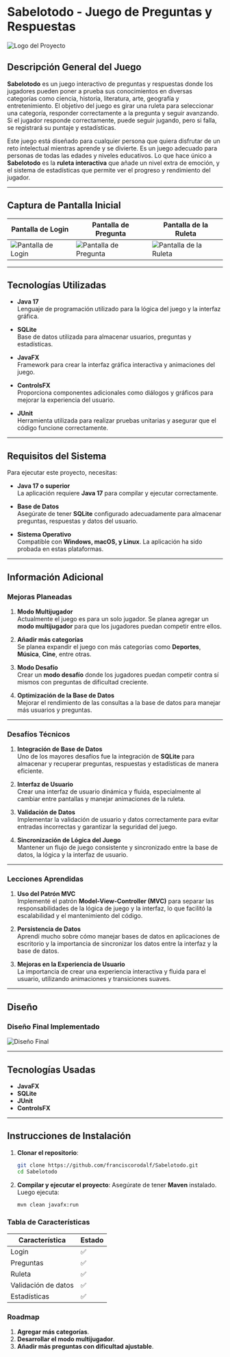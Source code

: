 # Sabelotodo - Juego de Preguntas y Respuestas

![Logo del Proyecto](https://github.com/franciscorodalf/Sabelotodo/blob/main/sabelotodo/images/logo.png)

## Descripción General del Juego

**Sabelotodo** es un juego interactivo de preguntas y respuestas donde los jugadores pueden poner a prueba sus conocimientos en diversas categorías como ciencia, historia, literatura, arte, geografía y entretenimiento. El objetivo del juego es girar una ruleta para seleccionar una categoría, responder correctamente a la pregunta y seguir avanzando. Si el jugador responde correctamente, puede seguir jugando, pero si falla, se registrará su puntaje y estadísticas.

Este juego está diseñado para cualquier persona que quiera disfrutar de un reto intelectual mientras aprende y se divierte. Es un juego adecuado para personas de todas las edades y niveles educativos. Lo que hace único a **Sabelotodo** es la **ruleta interactiva** que añade un nivel extra de emoción, y el sistema de estadísticas que permite ver el progreso y rendimiento del jugador.

---

## Captura de Pantalla Inicial

| **Pantalla de Login** | **Pantalla de Pregunta** | **Pantalla de la Ruleta** |
| --------------------- | ------------------------- | ------------------------- |
| ![Pantalla de Login](https://github.com/franciscorodalf/Sabelotodo/blob/main/sabelotodo/images/pestania-login.png) | ![Pantalla de Pregunta](https://github.com/franciscorodalf/Sabelotodo/blob/main/sabelotodo/images/pestania-pregunta.png) | ![Pantalla de la Ruleta](https://github.com/franciscorodalf/Sabelotodo/blob/main/sabelotodo/images/pestania-ruleta.png) |

---

## Tecnologías Utilizadas

- **Java 17**  
  Lenguaje de programación utilizado para la lógica del juego y la interfaz gráfica.

- **SQLite**  
  Base de datos utilizada para almacenar usuarios, preguntas y estadísticas.

- **JavaFX**  
  Framework para crear la interfaz gráfica interactiva y animaciones del juego.

- **ControlsFX**  
  Proporciona componentes adicionales como diálogos y gráficos para mejorar la experiencia del usuario.

- **JUnit**  
  Herramienta utilizada para realizar pruebas unitarias y asegurar que el código funcione correctamente.

---

## Requisitos del Sistema

Para ejecutar este proyecto, necesitas:

- **Java 17 o superior**  
  La aplicación requiere **Java 17** para compilar y ejecutar correctamente.

- **Base de Datos**  
  Asegúrate de tener **SQLite** configurado adecuadamente para almacenar preguntas, respuestas y datos del usuario.

- **Sistema Operativo**  
  Compatible con **Windows, macOS, y Linux**. La aplicación ha sido probada en estas plataformas.

---

## Información Adicional

### Mejoras Planeadas

1. **Modo Multijugador**  
   Actualmente el juego es para un solo jugador. Se planea agregar un **modo multijugador** para que los jugadores puedan competir entre ellos.

2. **Añadir más categorías**  
   Se planea expandir el juego con más categorías como **Deportes**, **Música**, **Cine**, entre otras.

3. **Modo Desafío**  
   Crear un **modo desafío** donde los jugadores puedan competir contra sí mismos con preguntas de dificultad creciente.

4. **Optimización de la Base de Datos**  
   Mejorar el rendimiento de las consultas a la base de datos para manejar más usuarios y preguntas.

---

### Desafíos Técnicos

1. **Integración de Base de Datos**  
   Uno de los mayores desafíos fue la integración de **SQLite** para almacenar y recuperar preguntas, respuestas y estadísticas de manera eficiente.

2. **Interfaz de Usuario**  
   Crear una interfaz de usuario dinámica y fluida, especialmente al cambiar entre pantallas y manejar animaciones de la ruleta.

3. **Validación de Datos**  
   Implementar la validación de usuario y datos correctamente para evitar entradas incorrectas y garantizar la seguridad del juego.

4. **Sincronización de Lógica del Juego**  
   Mantener un flujo de juego consistente y sincronizado entre la base de datos, la lógica y la interfaz de usuario.

---

### Lecciones Aprendidas

1. **Uso del Patrón MVC**  
   Implementé el patrón **Model-View-Controller (MVC)** para separar las responsabilidades de la lógica de juego y la interfaz, lo que facilitó la escalabilidad y el mantenimiento del código.

2. **Persistencia de Datos**  
   Aprendí mucho sobre cómo manejar bases de datos en aplicaciones de escritorio y la importancia de sincronizar los datos entre la interfaz y la base de datos.

3. **Mejoras en la Experiencia de Usuario**  
   La importancia de crear una experiencia interactiva y fluida para el usuario, utilizando animaciones y transiciones suaves.

---

## Diseño


### Diseño Final Implementado
![Diseño Final](https://github.com/franciscorodalf/Sabelotodo/blob/main/sabelotodo/images/pestania-login.png)  

---

## Tecnologías Usadas

- **JavaFX**
- **SQLite**
- **JUnit**
- **ControlsFX**

---

## Instrucciones de Instalación

1. **Clonar el repositorio**:

   ```bash
   git clone https://github.com/franciscorodalf/Sabelotodo.git
   cd Sabelotodo
   ```

2. **Compilar y ejecutar el proyecto**:
   Asegúrate de tener **Maven** instalado. Luego ejecuta:

   ```bash
   mvn clean javafx:run
   ```


### Tabla de Características

| Característica       | Estado |
| -------------------- | ------ |
| Login                | ✅     |
| Preguntas            | ✅     |
| Ruleta               | ✅     |
| Validación de datos  | ✅     |
| Estadísticas         | ✅     |

### Roadmap

1. **Agregar más categorías**.
2. **Desarrollar el modo multijugador**.
3. **Añadir más preguntas con dificultad ajustable**.
